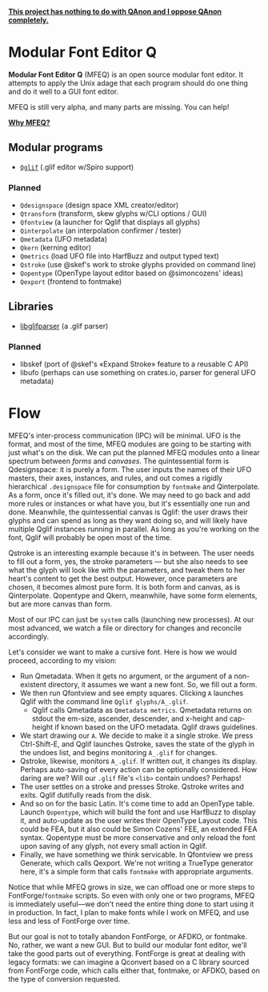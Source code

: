 [**This project has nothing to do with QAnon and I oppose QAnon completely.**](https://github.com/mfeq/mfeq/blob/master/doc/QAnon.md)

# Modular Font Editor Q

**Modular Font Editor Q** (MFEQ) is an open source modular font editor. It attempts to apply the Unix adage that each program should do one thing and do it well to a GUI font editor.

MFEQ is still very alpha, and many parts are missing. You can help!

**[Why MFEQ?](https://github.com/mfeq/mfeq/blob/master/doc/Why.md)**

## Modular programs

* [`Qglif`](https://github.com/mfeq/Qglif) (.glif editor w/Spiro support)

### Planned

* `Qdesignspace` (design space XML creator/editor)
* `Qtransform` (transform, skew glyphs w/CLI options / GUI)
* `Qfontview` (a launcher for Qglif that displays all glyphs)
* `Qinterpolate` (an interpolation confirmer / tester)
* `Qmetadata` (UFO metadata)
* `Qkern` (kerning editor)
* `Qmetrics` (load UFO file into HarfBuzz and output typed text)
* `Qstroke` (use @skef's work to stroke glyphs provided on command line)
* `Qopentype` (OpenType layout editor based on @simoncozens' ideas)
* `Qexport` (frontend to fontmake)

## Libraries

* [libglifparser](https://github.com/mfeq/glifparser) (a .glif parser)

### Planned

* libskef (port of @skef's &laquo;Expand Stroke&raquo; feature to a reusable C API)
* libufo (perhaps can use something on crates.io, parser for general UFO metadata)

# Flow

MFEQ's inter-process communication (IPC) will be minimal. UFO is the format, and most of the time, MFEQ modules are going to be starting with just what's on the disk. We can put the planned MFEQ modules onto a linear spectrum between _forms_ and _canvases_. The quintessential form is Qdesignspace: it is purely a form. The user inputs the names of their UFO masters, their axes, instances, and rules, and out comes a rigidly hierarchical `.designspace` file for consumption by `fontmake` and Qinterpolate. As a form, once it's filled out, it's done. We may need to go back and add more rules or instances or what have you, but it's essentially one run and done. Meanwhile, the quintessential canvas is Qglif: the user draws their glyphs and can spend as long as they want doing so, and will likely have multiple Qglif instances running in parallel. As long as you're working on the font, Qglif will probably be open most of the time.

Qstroke is an interesting example because it's in between. The user needs to fill out a form, yes, the stroke parameters &mdash; but she also needs to see what the glyph will look like with the parameters, and tweak them to her heart's content to get the best output. However, once parameters are chosen, it becomes almost pure form. It is both form and canvas, as is Qinterpolate. Qopentype and Qkern, meanwhile, have some form elements, but are more canvas than form.

Most of our IPC can just be `system` calls (launching new processes). At our most advanced, we watch a file or directory for changes and reconcile accordingly.

Let's consider we want to make a cursive font. Here is how we would proceed, according to my vision:

* Run Qmetadata. When it gets no argument, or the argument of a non-existent directory, it assumes we want a new font. So, we fill out a form.
* We then run Qfontview and see empty squares. Clicking `A` launches Qglif with the command line `Qglif glyphs/A_.glif`.
  * Qglif calls Qmetadata as `Qmetadata metrics`. Qmetadata returns on stdout the em-size, ascender, descender, and x-height and cap-height if known based on the UFO metadata. Qglif draws guidelines.
* We start drawing our `A`. We decide to make it a single stroke. We press Ctrl-Shift-E, and Qglif launches Qstroke, saves the state of the glyph in the undoes list, and begins monitoring `A_.glif` for changes.
* Qstroke, likewise, monitors `A_.glif`. If written out, it changes its display. Perhaps auto-saving of every action can be optionally considered. How daring are we? Will our `.glif` file's `<lib>` contain undoes? Perhaps!
* The user settles on a stroke and presses Stroke. Qstroke writes and exits. Qglif dutifully reads from the disk.
* And so on for the basic Latin. It's come time to add an OpenType table. Launch `Qopentype`, which will build the font and use HarfBuzz to display it, and auto-update as the user writes their OpenType Layout code. This could be FEA, but it also could be Simon Cozens' FEE, an extended FEA syntax. Qopentype must be more conservative and only reload the font upon saving of any glyph, not every small action in Qglif.
* Finally, we have something we think servicable. In Qfontview we press Generate, which calls Qexport. We're not writing a TrueType generator here, it's a simple form that calls `fontmake` with appropriate arguments.

Notice that while MFEQ grows in size, we can offload one or more steps to FontForge/`fontmake` scripts. So even with only one or two programs, MFEQ is immediately useful&mdash;we don't need the entire thing done to start using it in production. In fact, I plan to make fonts while I work on MFEQ, and use less and less of FontForge over time.

But our goal is not to totally abandon FontForge, or AFDKO, or fontmake. No, rather, we want a new GUI. But to build our modular font editor, we'll take the good parts out of everything. FontForge is great at dealing with legacy formats: we can imagine a Qconvert based on a C library sourced from FontForge code, which calls either that, fontmake, or AFDKO, based on the type of conversion requested.
